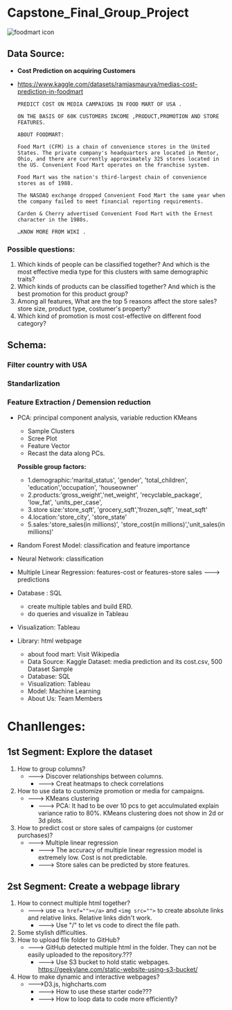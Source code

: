 # Capstone_Final_Group_Project

![foodmart icon](https://user-images.githubusercontent.com/105877888/194212188-13bd50bd-f078-464c-8bbe-8e88598a0667.jpeg)

## Data Source:
- **Cost Prediction on acquiring Customers**
- https://www.kaggle.com/datasets/ramjasmaurya/medias-cost-prediction-in-foodmart

  ```
  PREDICT COST ON MEDIA CAMPAIGNS IN FOOD MART OF USA .

  ON THE BASIS OF 60K CUSTOMERS INCOME ,PRODUCT,PROMOTION AND STORE FEATURES.

  ABOUT FOODMART:

  Food Mart (CFM) is a chain of convenience stores in the United States. The private company's headquarters are located in Mentor, Ohio, and there are currently approximately 325 stores located in the US. Convenient Food Mart operates on the franchise system.

  Food Mart was the nation's third-largest chain of convenience stores as of 1988.

  The NASDAQ exchange dropped Convenient Food Mart the same year when the company failed to meet financial reporting requirements.

  Carden & Cherry advertised Convenient Food Mart with the Ernest character in the 1980s.

  …KNOW MORE FROM WIKI .
  ```


### Possible questions:
1. Which kinds of people can be classified together? And which is the most effective media type for this clusters with same demographic traits?
2. Which kinds of products can be classified together? And which is the best promotion for this product group?
3. Among all features, What are the top 5 reasons affect the store sales? store size, product type, costumer's property?
4. Which kind of promotion is most cost-effective on different food category?



## Schema:

### Filter country with USA
### Standarlization

###  Feature Extraction / Demension reduction
- PCA: principal component analysis, variable reduction KMeans
  - Sample Clusters 
  - Scree Plot 
  - Feature Vector 
  - Recast the data along PCs. 
 
  **Possible group factors:** 
  - 1.demographic:'marital_status', 'gender', 'total_children', 'education','occupation', 'houseowner'
  - 2.products:'gross_weight','net_weight', 'recyclable_package', 'low_fat', 'units_per_case',
  - 3.store size:'store_sqft', 'grocery_sqft','frozen_sqft', 'meat_sqft' 
  - 4.location:'store_city', 'store_state'
  - 5.sales:'store_sales(in millions)', 'store_cost(in millions)','unit_sales(in millions)'

- Random Forest Model: classification and feature importance
- Neural Network: classification
- Multiple Linear Regression: features-cost or features-store sales ---> predictions


- Database : SQL
  - create multiple tables and build ERD.
  - do queries and visualize in Tableau
  
- Visualization: Tableau


- Library: html webpage
  - about food mart: Visit Wikipedia
  - Data Source: Kaggle Dataset: media prediction and its cost.csv, 500 Dataset Sample
  - Database: SQL
  - Visualization: Tableau
  - Model: Machine Learning
  - About Us: Team Members
# Chanllenges:
## 1st Segment: Explore the dataset
   1. How to group columns? 
      - ---> Discover relationships between columns.
          - ---> Creat heatmaps to check correlations
   2. How to use data to customize promotion or media for campaigns. 
      - ---> KMeans clustering 
          - ---> PCA: It had to be over 10 pcs to get acculmulated explain variance ratio to 80%. KMeans clustering does not show in 2d or 3d plots.
   3. How to predict cost or store sales of campaigns (or customer purchases)? 
      - ---> Multiple linear regression
          - ---> The accuracy of multiple linear regression model is extremely low. Cost is not predictable.
          - ---> Store sales can be predicted by store features.
          
## 2st Segment: Create a webpage library
   1. How to connect multiple html together?
      - ---> use `<a href=""></a>` and `<img src="">` to create absolute links and relative links. Relative links didn't work.
          - ---> Use "/" to let vs code to direct the file path.
   2. Some stylish difficulties.
   3. How to upload file folder to GitHub?
      - ---> GitHub detected multiple html in the folder. They can not be easily uploaded to the repository.???
          - ---> Use S3 bucket to hold static webpages. https://geekylane.com/static-website-using-s3-bucket/
   4. How to make dynamic and interactive webpages?
      - --->D3.js, highcharts.com
          - ---> How to use these starter code???
          - ---> How to loop data to code more efficiently?  
